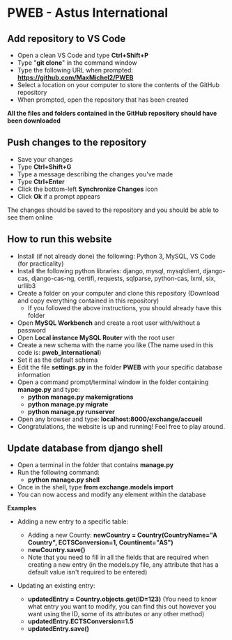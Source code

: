 # PWEB - Astus International

## Add repository to VS Code

* Open a clean VS Code and type **Ctrl+Shift+P**
* Type "**git clone**" in the command window
* Type the following URL when prompted: **https://github.com/MaxMichel2/PWEB**
* Select a location on your computer to store the contents of the GitHub repository
* When prompted, open the repository that has been created

**All the files and folders contained in the GitHub repository should have been downloaded**

## Push changes to the repository

* Save your changes
* Type **Ctrl+Shift+G**
* Type a message describing the changes you've made
* Type **Ctrl+Enter**
* Click the bottom-left **Synchronize Changes** icon
* Click **Ok** if a prompt appears

The changes should be saved to the repository and you should be able to see them online

## How to run this website

* Install (if not already done) the following: Python 3, MySQL, VS Code (for practicality)
* Install the following python libraries: django, mysql, mysqlclient, django-cas, django-cas-ng, certifi, requests, sqlparse, python-cas, lxml, six, urllib3
* Create a folder on your computer and clone this repository (Download and copy everything contained in this repository)
   * If you followed the above instructions, you should already have this folder
* Open **MySQL Workbench** and create a root user with/without a password
* Open **Local instance MySQL Router** with the root user
* Create a new schema with the name you like (The name used in this code is: **pweb_international**)
* Set it as the default schema
* Edit the file **settings.py** in the folder **PWEB** with your specific database information
* Open a command prompt/terminal window in the folder containing **manage.py** and type: 
    * **python manage.py makemigrations**
    * **python manage.py migrate**
    * **python manage.py runserver**
* Open any browser and type: **localhost:8000/exchange/accueil**
* Congratulations, the website is up and running! Feel free to play around.

## Update database from django shell

* Open a terminal in the folder that contains **manage.py**
* Run the following command:
	* **python manage.py shell**
* Once in the shell, type **from exchange.models import**
* You can now access and modify any element within the database

**Examples**

* Adding a new entry to a specific table:
	* Adding a new County: **newCountry = Country(CountryName="A Country", ECTSConversion=1, Countinent="AS")**
	* **newCountry.save()**
	* Note that you need to fill in all the fields that are required when creating a new entry (in the models.py file, any attribute that has a default value isn't required to be entered)

* Updating an existing entry:
	* **updatedEntry = Country.objects.get(ID=123)** (You need to know what entry you want to modify, you can find this out however you want using the ID, some of its attributes or any other method)
	* **updatedEntry.ECTSConversion=1.5**
	* **updatedEntry.save()**